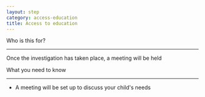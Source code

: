 ```yaml
---
layout: step
category: access-education
title: Access to education
---
```


<div class="intro">
  <div class="header"><i class="fa fa-fw fa-users" aria-hidden="true"></i> Who is this for?</div>
  <hr>
  <p>Once the investigation has taken place, a meeting will be held</p>
</div>

<div class="summary">
  <div class="header"><i class="fa fa-fw fa-exclamation-circle" aria-hidden="true"></i> What you need to know</div>
  <hr>
  <div class="content">
    <ul class="fa-ul">
        <li><i class="fa-li fa fa-comments"></i>A meeting will be set up to discuss your child's needs</li>
   </ul>
  </div>
</div>
